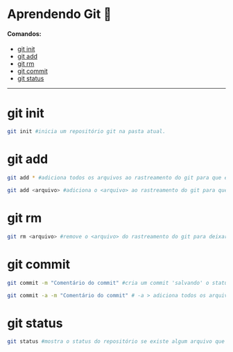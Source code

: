 # Aprendendo Git :squid:

#### Comandos:

- [git init](#git-init)
- [git add](#git-add[)
- [git rm](#git-rm)
- [git commit](#git-commit)
- [git status](#git-status)

<hr>

# git init

```bash
git init #inicia um repositório git na pasta atual.
```

# git add

```bash
git add * #adiciona todos os arquivos ao rastreamento do git para que ele gerencie suas mudanças e armazená-las em commits.
```

```bash
git add <arquivo> #adiciona o <arquivo> ao rastreamento do git para que ele gerencie suas mudanças e armazená-las em commits.
```

# git rm

```bash
git rm <arquivo> #remove o <arquivo> do rastreamento do git para deixar de gerenciar mudancas e incluir em commits.
```

# git commit

```bash
git commit -m "Comentário do commit" #cria um commit 'salvando' o status do projeto. -m > especifica a mensagem, uma breve descrição das modificações.

git commit -a -m "Comentário do commit" # -a > adiciona todos os arquivos ao commit.
```

# git status

```bash
git status #mostra o status do repositório se existe algum arquivo que não está sendo rastreado, arquivos modificados, deletados, mostra de maneira geral o status de todo o repositório.
```

